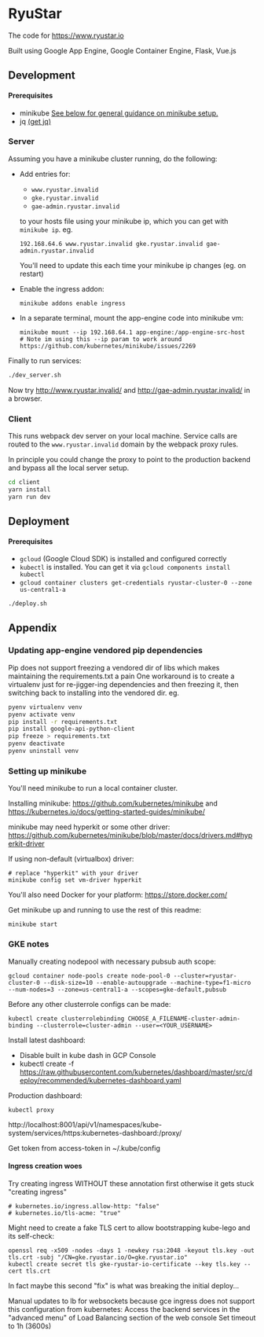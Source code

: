 # RyuStar

The code for https://www.ryustar.io

Built using Google App Engine, Google Container Engine, Flask, Vue.js

## Development

#### Prerequisites
- minikube [See below for general guidance on minikube setup.](#setting-up-minikube)
- jq [(get jq)](https://stedolan.github.io/jq/download/)

### Server
Assuming you have a minikube cluster running, do the following:
- Add entries for:
  - `www.ryustar.invalid`
  - `gke.ryustar.invalid`
  - `gae-admin.ryustar.invalid`

  to your hosts file using your minikube ip, which you can get with `minikube ip`. eg.

      192.168.64.6 www.ryustar.invalid gke.ryustar.invalid gae-admin.ryustar.invalid

  You'll need to update this each time your minikube ip changes (eg. on restart)
- Enable the ingress addon:

      minikube addons enable ingress

- In a separate terminal, mount the app-engine code into minikube vm:

      minikube mount --ip 192.168.64.1 app-engine:/app-engine-src-host
      # Note im using this --ip param to work around https://github.com/kubernetes/minikube/issues/2269


Finally to run services:
``` bash
./dev_server.sh
```
Now try http://www.ryustar.invalid/ and http://gae-admin.ryustar.invalid/ in a browser.

### Client

This runs webpack dev server on your local machine.
Service calls are routed to the `www.ryustar.invalid` domain by the webpack proxy rules.

In principle you could change the proxy to point to the production backend and bypass all the local server setup.

``` bash
cd client
yarn install
yarn run dev
```

## Deployment
#### Prerequisites
- `gcloud` (Google Cloud SDK) is installed and configured correctly
- `kubectl` is installed. You can get it via `gcloud components install kubectl`
- `gcloud container clusters get-credentials ryustar-cluster-0 --zone us-central1-a`

``` bash
./deploy.sh
```

## Appendix

### Updating app-engine vendored pip dependencies
Pip does not support freezing a vendored dir of libs which makes maintaining the requirements.txt a pain
One workaround is to create a virtualenv just for re-jigger-ing dependencies and then freezing it,
then switching back to installing into the vendored dir. eg.
```bash
pyenv virtualenv venv
pyenv activate venv
pip install -r requirements.txt
pip install google-api-python-client
pip freeze > requirements.txt
pyenv deactivate
pyenv uninstall venv
```

### Setting up minikube
You'll need minikube to run a local container cluster.

Installing minikube: https://github.com/kubernetes/minikube and https://kubernetes.io/docs/getting-started-guides/minikube/

minikube may need hyperkit or some other driver: https://github.com/kubernetes/minikube/blob/master/docs/drivers.md#hyperkit-driver

If using non-default (virtualbox) driver:

    # replace "hyperkit" with your driver
    minikube config set vm-driver hyperkit

You'll also need Docker for your platform: https://store.docker.com/

Get minikube up and running to use the rest of this readme:

    minikube start

### GKE notes
Manually creating nodepool with necessary pubsub auth scope:

    gcloud container node-pools create node-pool-0 --cluster=ryustar-cluster-0 --disk-size=10 --enable-autoupgrade --machine-type=f1-micro --num-nodes=3 --zone=us-central1-a --scopes=gke-default,pubsub

Before any other clusterrole configs can be made:

    kubectl create clusterrolebinding CHOOSE_A_FILENAME-cluster-admin-binding --clusterrole=cluster-admin --user=<YOUR_USERNAME>

Install latest dashboard:
- Disable built in kube dash in GCP Console
- kubectl create -f https://raw.githubusercontent.com/kubernetes/dashboard/master/src/deploy/recommended/kubernetes-dashboard.yaml

Production dashboard:

    kubectl proxy

http://localhost:8001/api/v1/namespaces/kube-system/services/https:kubernetes-dashboard:/proxy/

Get token from access-token in ~/.kube/config

#### Ingress creation woes
Try creating ingress WITHOUT these annotation first otherwise it gets stuck "creating ingress"

    # kubernetes.io/ingress.allow-http: "false"
    # kubernetes.io/tls-acme: "true"

Might need to create a fake TLS cert to allow bootstrapping kube-lego and its self-check:

    openssl req -x509 -nodes -days 1 -newkey rsa:2048 -keyout tls.key -out tls.crt -subj "/CN=gke.ryustar.io/O=gke.ryustar.io"
    kubectl create secret tls gke-ryustar-io-certificate --key tls.key --cert tls.crt

In fact maybe this second "fix" is what was breaking the initial deploy...

Manual updates to lb for websockets because gce ingress does not support this configuration from kubernetes:
Access the backend services in the "advanced menu" of Load Balancing section of the web console
Set timeout to 1h (3600s)
